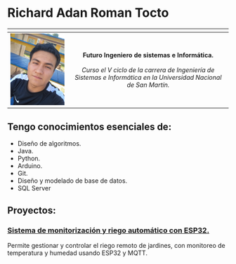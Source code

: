# Richard Adan Roman Tocto 
| <!-- -->      | <!-- -->        |
|:-------------:|:---------------:|
| <img src="https://github.com/Richard-Roman/Richard-Roman/blob/9accaa651b32676cbb531a10579c7b67db4f82d8/Richard-Roman.jpg" alt="Richard Roman" width="300" height="auto"> | **Futuro Ingeniero de sistemas e Informática.** <br><br> *Curso el V ciclo de la carrera de Ingeniería de Sistemas e Informática en la Universidad Nacional de San Martín.* |

## Tengo conocimientos esenciales de:
- Diseño de algoritmos.
-	Java.
-	Python.
-	Arduino.
-	Git.
-	Diseño y modelado de base de datos.
-	SQL Server
## Proyectos:
### [Sistema de monitorización y riego automático con ESP32.](https://github.com/Richard-Roman/RiegoJardin-ESP32.git)
Permite gestionar y controlar el riego remoto de jardines, con monitoreo de temperatura y humedad usando ESP32 y MQTT.
